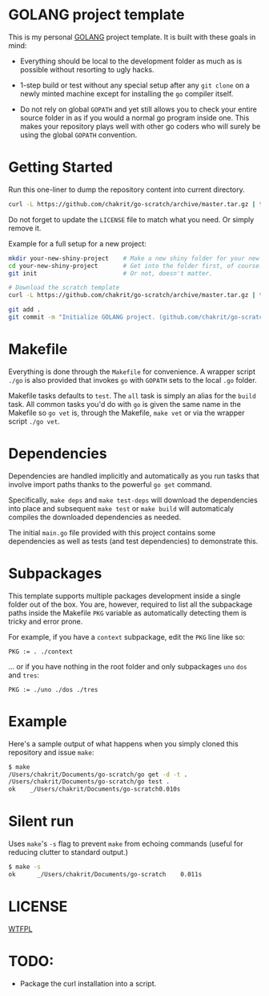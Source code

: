 # GOLANG project template

This is my personal [GOLANG](http://golang.org/) project template.
It is built with these goals in mind:

* Everything should be local to the development folder as much as is possible without
  resorting to ugly hacks.

* 1-step build or test without any special setup after any `git clone` on a newly minted
  machine except for installing the `go` compiler itself.

* Do not rely on global `GOPATH` and yet still allows you to check your entire source
  folder in as if you would a normal go program inside one. This makes your repository
  plays well with other go coders who will surely be using the global `GOPATH` convention.

# Getting Started

Run this one-liner to dump the repository content into current directory.

```sh
curl -L https://github.com/chakrit/go-scratch/archive/master.tar.gz | tar -xzv --strip 1
```

Do not forget to update the `LICENSE` file to match what you need. Or simply remove it.

Example for a full setup for a new project:

```sh
mkdir your-new-shiny-project    # Make a new shiny folder for your new project.
cd your-new-shiny-project       # Get into the folder first, of course.
git init                        # Or not, doesn't matter.

# Download the scratch template
curl -L https://github.com/chakrit/go-scratch/archive/master.tar.gz | tar -xzv --strip 1

git add .
git commit -m "Initialize GOLANG project. (github.com/chakrit/go-scratch)"
```

# Makefile

Everything is done through the `Makefile` for convenience. A wrapper script `./go` is also
provided that invokes `go` with `GOPATH` sets to the local `.go` folder.

Makefile tasks defaults to `test`. The `all` task is simply an alias for the `build`
task. All common tasks you'd do with `go` is given the same name in the Makefile so
`go vet` is, through the Makefile, `make vet` or via the wrapper script `./go vet`.

# Dependencies

Dependencies are handled implicitly and automatically as you run tasks that involve import
paths thanks to the powerful `go get` command.

Specifically, `make deps` and `make test-deps` will download the dependencies into place
and subsequent `make test` or `make build` will automaticaly compiles the downloaded
dependencies as needed.

The initial `main.go` file provided with this project contains some dependencies as well
as tests (and test dependencies) to demonstrate this.

# Subpackages

This template supports multiple packages development inside a single folder out of the
box. You are, however, required to list all the subpackage paths inside the Makefile `PKG`
variable as automatically detecting them is tricky and error prone.

For example, if you have a `context` subpackage, edit the `PKG` line like so:

```make
PKG := . ./context
```

... or if you have nothing in the root folder and only subpackages `uno` `dos` and `tres`:

```make
PKG := ./uno ./dos ./tres
```

# Example

Here's a sample output of what happens when you simply cloned this repository and issue
`make`:

```sh
$ make
/Users/chakrit/Documents/go-scratch/go get -d -t .
/Users/chakrit/Documents/go-scratch/go test .
ok    _/Users/chakrit/Documents/go-scratch0.010s
```

# Silent run

Uses `make`'s `-s` flag to prevent `make` from echoing commands (useful for reducing
clutter to standard output.)

```sh
$ make -s
ok      _/Users/chakrit/Documents/go-scratch    0.011s
```

# LICENSE

[WTFPL](http://www.wtfpl.net/)

# TODO:

* Package the curl installation into a script.


